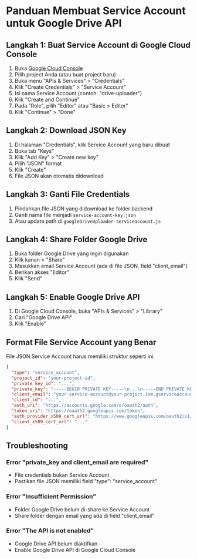 # Panduan Membuat Service Account untuk Google Drive API

## Langkah 1: Buat Service Account di Google Cloud Console

1. Buka [Google Cloud Console](https://console.cloud.google.com/)
2. Pilih project Anda (atau buat project baru)
3. Buka menu "APIs & Services" > "Credentials"
4. Klik "Create Credentials" > "Service Account"
5. Isi nama Service Account (contoh: "drive-uploader")
6. Klik "Create and Continue"
7. Pada "Role", pilih "Editor" atau "Basic > Editor"
8. Klik "Continue" > "Done"

## Langkah 2: Download JSON Key

1. Di halaman "Credentials", klik Service Account yang baru dibuat
2. Buka tab "Keys"
3. Klik "Add Key" > "Create new key"
4. Pilih "JSON" format
5. Klik "Create"
6. File JSON akan otomatis didownload

## Langkah 3: Ganti File Credentials

1. Pindahkan file JSON yang didownload ke folder backend
2. Ganti nama file menjadi `service-account-key.json`
3. Atau update path di `googleDriveUploader-serviceaccount.js`

## Langkah 4: Share Folder Google Drive

1. Buka folder Google Drive yang ingin digunakan
2. Klik kanan > "Share"
3. Masukkan email Service Account (ada di file JSON, field "client_email")
4. Berikan akses "Editor"
5. Klik "Send"

## Langkah 5: Enable Google Drive API

1. Di Google Cloud Console, buka "APIs & Services" > "Library"
2. Cari "Google Drive API"
3. Klik "Enable"

## Format File Service Account yang Benar

File JSON Service Account harus memiliki struktur seperti ini:

```json
{
  "type": "service_account",
  "project_id": "your-project-id",
  "private_key_id": "...",
  "private_key": "-----BEGIN PRIVATE KEY-----\n...\n-----END PRIVATE KEY-----\n",
  "client_email": "your-service-account@your-project.iam.gserviceaccount.com",
  "client_id": "...",
  "auth_uri": "https://accounts.google.com/o/oauth2/auth",
  "token_uri": "https://oauth2.googleapis.com/token",
  "auth_provider_x509_cert_url": "https://www.googleapis.com/oauth2/v1/certs",
  "client_x509_cert_url": "..."
}
```

## Troubleshooting

### Error "private_key and client_email are required"
- File credentials bukan Service Account
- Pastikan file JSON memiliki field "type": "service_account"

### Error "Insufficient Permission"
- Folder Google Drive belum di-share ke Service Account
- Share folder dengan email yang ada di field "client_email"

### Error "The API is not enabled"
- Google Drive API belum diaktifkan
- Enable Google Drive API di Google Cloud Console
